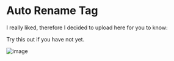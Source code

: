 # Auto Rename Tag 

I really liked, therefore I decided to upload here for you to know: 

Try this out if you have not yet.

![image](https://github.com/saidali-ibn-zafar/Visual-Studio-Code-can-do-that/assets/120341849/6a4abdae-1391-4713-9f44-10a3a2bb6cd1)
